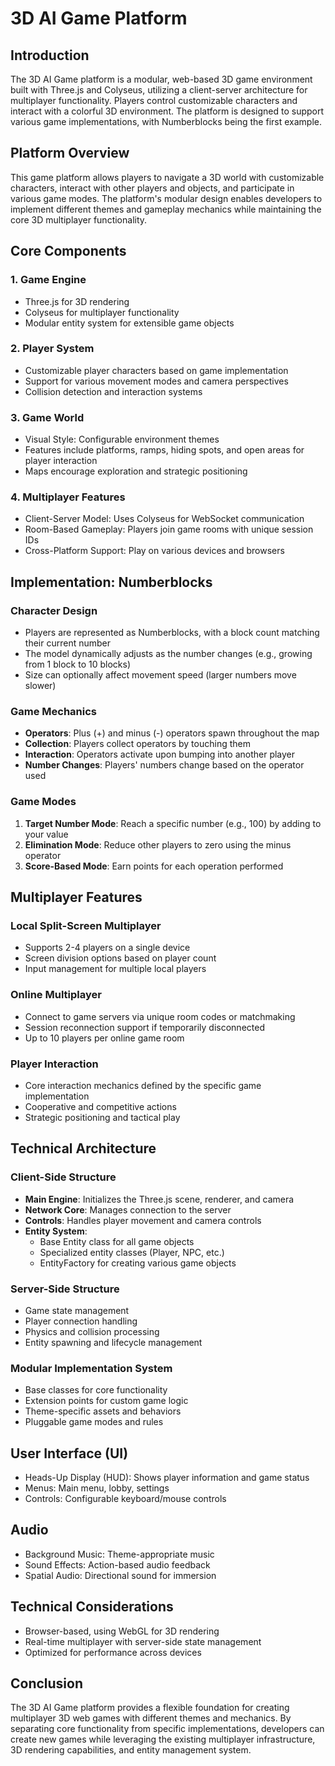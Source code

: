 # 3D AI Game Platform
## Introduction
The 3D AI Game platform is a modular, web-based 3D game environment built with Three.js and Colyseus, utilizing a client-server architecture for multiplayer functionality. Players control customizable characters and interact with a colorful 3D environment. The platform is designed to support various game implementations, with Numberblocks being the first example.

## Platform Overview
This game platform allows players to navigate a 3D world with customizable characters, interact with other players and objects, and participate in various game modes. The platform's modular design enables developers to implement different themes and gameplay mechanics while maintaining the core 3D multiplayer functionality.

## Core Components

### 1. Game Engine
- Three.js for 3D rendering
- Colyseus for multiplayer functionality
- Modular entity system for extensible game objects

### 2. Player System
- Customizable player characters based on game implementation
- Support for various movement modes and camera perspectives
- Collision detection and interaction systems

### 3. Game World
- Visual Style: Configurable environment themes
- Features include platforms, ramps, hiding spots, and open areas for player interaction
- Maps encourage exploration and strategic positioning

### 4. Multiplayer Features
- Client-Server Model: Uses Colyseus for WebSocket communication
- Room-Based Gameplay: Players join game rooms with unique session IDs
- Cross-Platform Support: Play on various devices and browsers

## Implementation: Numberblocks

### Character Design
- Players are represented as Numberblocks, with a block count matching their current number
- The model dynamically adjusts as the number changes (e.g., growing from 1 block to 10 blocks)
- Size can optionally affect movement speed (larger numbers move slower)

### Game Mechanics
- **Operators**: Plus (+) and minus (-) operators spawn throughout the map
- **Collection**: Players collect operators by touching them
- **Interaction**: Operators activate upon bumping into another player
- **Number Changes**: Players' numbers change based on the operator used

### Game Modes
1. **Target Number Mode**: Reach a specific number (e.g., 100) by adding to your value
2. **Elimination Mode**: Reduce other players to zero using the minus operator
3. **Score-Based Mode**: Earn points for each operation performed

## Multiplayer Features

### Local Split-Screen Multiplayer
- Supports 2-4 players on a single device
- Screen division options based on player count
- Input management for multiple local players

### Online Multiplayer
- Connect to game servers via unique room codes or matchmaking
- Session reconnection support if temporarily disconnected
- Up to 10 players per online game room

### Player Interaction
- Core interaction mechanics defined by the specific game implementation
- Cooperative and competitive actions
- Strategic positioning and tactical play

## Technical Architecture

### Client-Side Structure
- **Main Engine**: Initializes the Three.js scene, renderer, and camera
- **Network Core**: Manages connection to the server
- **Controls**: Handles player movement and camera controls
- **Entity System**: 
  - Base Entity class for all game objects
  - Specialized entity classes (Player, NPC, etc.)
  - EntityFactory for creating various game objects

### Server-Side Structure
- Game state management
- Player connection handling
- Physics and collision processing
- Entity spawning and lifecycle management

### Modular Implementation System
- Base classes for core functionality
- Extension points for custom game logic
- Theme-specific assets and behaviors
- Pluggable game modes and rules

## User Interface (UI)
- Heads-Up Display (HUD): Shows player information and game status
- Menus: Main menu, lobby, settings
- Controls: Configurable keyboard/mouse controls

## Audio
- Background Music: Theme-appropriate music
- Sound Effects: Action-based audio feedback
- Spatial Audio: Directional sound for immersion

## Technical Considerations
- Browser-based, using WebGL for 3D rendering
- Real-time multiplayer with server-side state management
- Optimized for performance across devices




## Conclusion
The 3D AI Game platform provides a flexible foundation for creating multiplayer 3D web games with different themes and mechanics. By separating core functionality from specific implementations, developers can create new games while leveraging the existing multiplayer infrastructure, 3D rendering capabilities, and entity management system.
